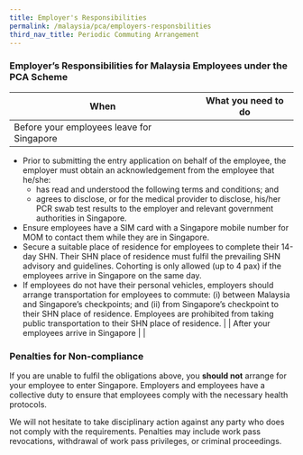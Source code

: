 ```yaml
---
title: Employer's Responsibilities
permalink: /malaysia/pca/employers-responsbilities
third_nav_title: Periodic Commuting Arrangement
---
```


### **Employer’s Responsibilities for Malaysia Employees under the PCA Scheme**

| When                                      | What you need to do |
|-------------------------------------------|---------------------|
| Before your employees leave for Singapore | 
- Prior to submitting the entry application on behalf of the employee, the employer must obtain an acknowledgement from the employee that he/she:
  - has read and understood the following terms and conditions; and
  - agrees to disclose, or for the medical provider to disclose, his/her PCR swab test results to the employer and relevant government authorities in Singapore.
- Ensure employees have a SIM card with a Singapore mobile number for MOM to contact them while they are in Singapore.
- Secure a suitable place of residence for employees to complete their 14-day SHN. Their SHN place of residence must fulfil the prevailing SHN advisory and guidelines. Cohorting is only allowed (up to 4 pax) if the employees arrive in Singapore on the same day.
- If employees do not have their personal vehicles, employers should arrange transportation for employees to commute: (i) between Malaysia and Singapore’s checkpoints; and (ii) from Singapore’s checkpoint to their SHN place of residence. Employees are prohibited from taking public transportation to their SHN place of residence.
|
| After your employees arrive in Singapore  |                     |

### **Penalties for Non-compliance**

If you are unable to fulfil the obligations above, you **should not** arrange for your employee to enter Singapore. Employers and employees have a collective duty to ensure that employees comply with the necessary health protocols.

We will not hesitate to take disciplinary action against any party who does not comply with the requirements. Penalties may include work pass revocations, withdrawal of work pass privileges, or criminal proceedings.
